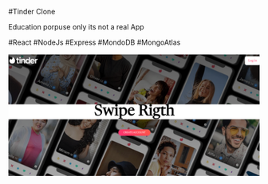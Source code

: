 #Tinder Clone 

Education porpuse only its not a real App 

#React
#NodeJs
#Express
#MondoDB
#MongoAtlas

![image](https://raw.githubusercontent.com/Edxon20/Tinder-Clone/main/TinderDeploy.png)

